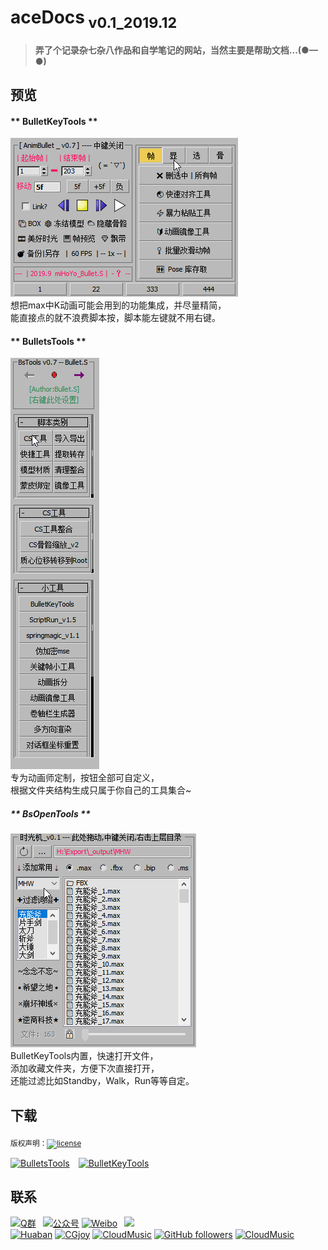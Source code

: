 <!--
 * @Description: 
 * @Author: Bullet.S
 * @Date: 2019-12-04 12:47:31
 * @LastEditors: Bullet.S
 * @LastEditTime: 2019-12-16 02:52:48
 * @Email: animator.bullet@foxmail.com
 -->

# aceDocs<sub> v0.1_2019.12</sub>

> **弄了个记录杂七杂八作品和自学笔记的网站，当然主要是帮助文档...(●—●)**

## 预览

<!-- tabs:start -->

#### ** BulletKeyTools **

![preview_1](_img/preview_1.gif)  
想把max中K动画可能会用到的功能集成，并尽量精简，  
能直接点的就不浪费脚本按，脚本能左键就不用右键。

#### ** BulletsTools **

![preview_2](_img/preview_2.gif)  
专为动画师定制，按钮全部可自定义，  
根据文件夹结构生成只属于你自己的工具集合~

##### ** BsOpenTools **

![preview_3](_img/preview_3.gif)  
BulletKeyTools内置，快速打开文件，  
添加收藏文件夹，方便下次直接打开，  
还能过滤比如Standby，Walk，Run等等自定。

<!-- tabs:end -->
## 下载  

<sub>版权声明：[![license](https://img.shields.io/github/license/AnimatorBullet/aceDocs?style=flat-square)](https://raw.githubusercontent.com/AnimatorBullet/aceDocs/master/LICENSE)</sub>

[![BulletsTools](https://img.shields.io/badge/BulletsTools-v0.7-blue?style=flat-square&logo=github)](https://github.com/AnimatorBullet/BulletTools/releases)&emsp;[![BulletKeyTools](https://img.shields.io/badge/BulletKeyTools-v0.7-success?style=flat-square&logo=github)](https://github.com/AnimatorBullet/BulletKeyTools/releases)

## 联系

[![Q群](https://img.shields.io/badge/交流吹水群-+-red?style=flat-square&logo=Tencent-QQ)](https://jq.qq.com/?_wv=1027&k=5jFuDzd)
&ensp;[![公众号](https://img.shields.io/badge/微信公众号-@AnimTime-success?style=flat-square&logo=wechat)](https://mmbiz.qpic.cn/sz_mmbiz_gif/a2D6LPTKPumhBXUhKExZrzZz5aEpeXpfiamXL1UH5EVWmPFZdX22zcxA31JILGUeGCjqX1vXwwynOVFUACXZe2A/640?wx_fmt=gif&tp=webp&wxfrom=5&wx_lazy=1&wx_co=1)
[![Weibo](https://img.shields.io/badge/Weibo-@ace--Bullet-yellow?style=flat-square&logo=sina-weibo)](weibo.com/super117)
&ensp;<a target="_blank" href="http://mail.qq.com/cgi-bin/qm_share?t=qm_mailme&email=mfj38PT47fbrt-vs9fX87dn-9uH0_PD1t-r29A" style="text-decoration:none;"><img src="http://rescdn.qqmail.com/zh_CN/htmledition/images/function/qm_open/ico_mailme_21.png"/></a>  
[![Huaban](https://img.shields.io/badge/(已荒废的)-花瓣-ff69b4?style=flat-square&logo=addthis)](https://huaban.com/animatorbullet/)
[![CGjoy](https://img.shields.io/badge/(没空逛的)-CGjoy-ff69b4?style=flat-square&logo=addthis)](https://www.cgjoy.com/home.php?mod=space&uid=703684&do=thread&view=me&from=space)
[![CloudMusic](https://img.shields.io/badge/(天天听的)-云音乐-ff69b4?style=flat-square&logo=addthis)](https://music.163.com/#/user/home?id=28604697)
[![GitHub followers](https://img.shields.io/github/followers/AnimatorBullet?label=%E5%85%B3%E6%B3%A8&style=social)](https://github.com/AnimatorBullet)
[![CloudMusic](https://img.shields.io/twitter/follow/BulletS09542188?label=BulletS&style=social)](https://twitter.com/BulletS09542188)